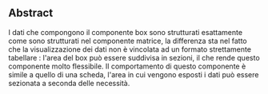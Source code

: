 ## Abstract
I dati che compongono il componente box sono strutturati esattamente come sono strutturati nel componente matrice, la differenza sta nel fatto che la visualizzazione dei dati non è vincolata ad un formato strettamente tabellare :  l'area del box può essere suddivisa in sezioni, il che rende questo componente molto flessibile.
Il comportamento di questo componente è simile a quello di una scheda, l'area in cui vengono esposti i dati può essere sezionata a seconda delle necessità.
